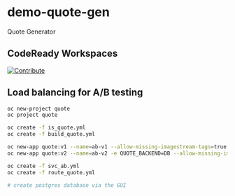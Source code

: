 # demo-quote-gen
Quote Generator

## CodeReady Workspaces

[![Contribute](https://che.openshift.io/factory/resources/factory-contribute.svg)](https://codeready-openshift-workspaces.apps-crc.testing/f?url=https://github.com/snowjet/demo-quote-gen)

## Load balancing for A/B testing

```bash
oc new-project quote
oc project quote

oc create -f is_quote.yml
oc create -f build_quote.yml

oc new-app quote:v1 --name=ab-v1 --allow-missing-imagestream-tags=true
oc new-app quote:v2 --name=ab-v2 -e QUOTE_BACKEND=DB --allow-missing-imagestream-tags=true

oc create -f svc_ab.yml
oc create -f route_quote.yml

# create postgres database via the GUI
```


